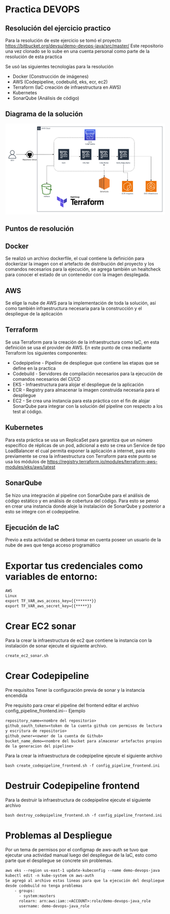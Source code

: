 # Practica DEVOPS
## Resolución del ejercicio practico

Para la resolución de este ejercicio se tomó el proyecto https://bitbucket.org/devsu/demo-devops-java/src/master/
Este repositorio una vez clonado se lo sube en una cuenta personal como parte de la resolución de esta practica

Se usó las siguientes tecnologías para la resolución

- Docker (Construcción de imágenes)
- AWS (Codepipeline, codebuild, eks, ecr, ec2)
- Terraform (IaC creación de infraestructura en AWS)
- Kubernetes
- SonarQube (Análisis de código)

## Diagrama de la solución

![](https://github.com/bpgtoapanta/demo-devops-java/blob/main/images/demo_devops_drawio.png)

## Puntos de resolución

## Docker

Se realizó un archivo dockerfile, el cual contiene la definición para dockerizar la imagen con el artefacto de distribución del proyecto y los comandos necesarios para la ejecución, se agrega también un healtcheck para conocer el estado de un contenedor con la imagen desplegada.

## AWS 

Se elige la nube de AWS para la implementación de toda la solución, así como también infraestructura necesaria para la construcción y el despliegue de la aplicación

## Terraform

Se usa Terraform para la creación de la infraestructura como IaC, en esta definición se usa el provider de AWS. En este punto de crea mediante Terraform los siguientes componentes:
- Codepipeline - Pipeline de despliegue que contiene las etapas que se define en la practica
- Codebuild - Servidores de compilación necesarios para la ejecución de comandos necesarios del CI/CD
- EKS - Infraestructura para alojar el despliegue de la aplicación
- ECR - Registry para almacenar la imagen construida necesaria para el despliegue
- EC2 - Se crea una instancia para esta práctica con el fin de alojar SonarQube para integrar con la solución del pipeline con respecto a los test al código.

## Kubernetes

Para esta práctica se usa un ReplicaSet para garantiza que un número específico de réplicas de un pod, adicional a esto se crea un Service de tipo LoadBalancer el cual permita exponer la aplicación a internet, para esto previamente se crea la infraestructura con Terraform para este punto se usa los módulos de https://registry.terraform.io/modules/terraform-aws-modules/eks/aws/latest

## SonarQube

Se hizo una integración al pipeline con SonarQube para el análisis de código estático y en análisis de cobertura del código. Para esto se pensó en crear una instancia donde aloje la instalación de SonarQube y posterior a esto se integre con el codepipeline.

## Ejecución de IaC 

Previo a esta actividad se deberá tomar en cuenta poseer un usuario de la nube de aws que tenga acceso programático

# Exportar tus credenciales como variables de entorno:
```
AWS
Linux
export TF_VAR_aws_access_key={{*******}}
export TF_VAR_aws_secret_key={{*****}}
```

# Crear EC2 sonar 
Para la crear la infraestructura de ec2 que contiene la instancia con la instalación de sonar ejecute el siguiente archivo.
```
create_ec2_sonar.sh
```

# Crear Codepipeline 
Pre requisitos 
Tener la configuración previa de sonar y la instancia encendida

Pre requisito para crear el pipeline del frontend editar el archivo config_pipeline_frontend.ini-- Ejemplo 
```
repository_name=<nombre del repositorio>
github_oauth_token=<token de la cuenta github con permisos de lectura y escritura de repositorio>
github_owner=<owner de la cuenta de Github>
bucket_name_demo=<nombre del bucket para almacenar artefactos propios de la generacion del pipeline>
```
Para la crear la infraestructura de codepipeline ejecute el siguiente archivo
```
bash create_codepipeline_frontend.sh -f config_pipeline_frontend.ini
```
# Destruir Codepipeline frontend
Para la destruir la infraestructura de codepipeline ejecute el siguiente archivo
```
bash destroy_codepipeline_frontend.sh -f config_pipeline_frontend.ini
```

# Problemas al Despliegue
Por un tema de permisos por el configmap de aws-auth se tuvo que ejecutar una actividad manual luego del despliegue de la IaC, esto como parte que el despliegue se concrete sin problemas.

```
aws eks --region us-east-1 update-kubeconfig --name demo-devops-java
kubectl edit -n kube-system cm aws-auth
Se agregó al archivo estas lineas para que la ejecución del despliegue desde codebuild no tenga problemas
    - groups:
      - system:masters
      rolearn: arn:aws:iam::<ACCOUNT>:role/demo-devops-java_role
      username: demo-devops-java_role
```

